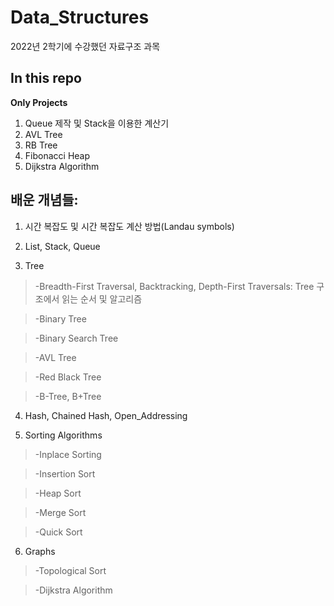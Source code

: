 # Data_Structures
2022년 2학기에 수강했던 자료구조 과목

## In this repo
**Only Projects** 
1. Queue 제작 및 Stack을 이용한 계산기
2. AVL Tree
3. RB Tree
4. Fibonacci Heap
5. Dijkstra Algorithm

## 배운 개념들:

1. 시간 복잡도 및 시간 복잡도 계산 방법(Landau symbols)

2. List, Stack, Queue




3. Tree

 >-Breadth-First Traversal, Backtracking, Depth-First Traversals: Tree 구조에서 읽는 순서 및 알고리즘

>-Binary Tree

>-Binary Search Tree

>-AVL Tree

>-Red Black Tree

>-B-Tree, B+Tree



4. Hash, Chained Hash, Open_Addressing








5. Sorting Algorithms

>-Inplace Sorting

>-Insertion Sort

>-Heap Sort

>-Merge Sort

>-Quick Sort

6. Graphs

>-Topological Sort

>-Dijkstra Algorithm
